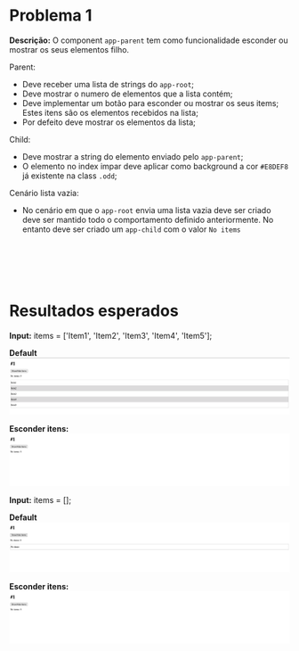 # Problema 1

**Descrição:** 
O component `app-parent` tem como funcionalidade esconder ou mostrar os seus elementos filho.

Parent:
- Deve receber uma lista de strings do `app-root`;
- Deve mostrar o numero de elementos que a lista contém;
- Deve implementar um botão para esconder ou mostrar os seus items; Estes itens são os elementos recebidos na lista;
- Por defeito deve mostrar os elementos da lista;

Child:
- Deve mostrar a string do elemento enviado pelo `app-parent`;
- O elemento no index impar deve aplicar como background a cor `#E8DEF8` já existente na class `.odd`;

Cenário lista vazia:
- No cenário em que o `app-root` envia uma lista vazia deve ser criado deve ser mantido todo o comportamento definido anteriormente. No entanto deve ser criado um `app-child` com o valor `No items`

<br>
<br>
<br>
<br>

# Resultados esperados

**Input:** items = ['Item1', 'Item2', 'Item3', 'Item4', 'Item5'];

**Default**
![alt text](./results/default-with-values.png)

**Esconder itens:**
![alt text](./results/esconde-items.png)


**Input:** items = [];

**Default**
![alt text](./results/default-without-values.png)

**Esconder itens:**
![alt text](./results/esconde-items.png)

